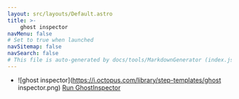 ```yaml
---
layout: src/layouts/Default.astro
title: >-
    ghost inspector
navMenu: false
# Set to true when launched
navSitemap: false
navSearch: false
# This file is auto-generated by docs/tools/MarkdownGenerator (index.js)
---
```


<ul>

<li>

![ghost inspector](https://i.octopus.com/library/step-templates/ghost inspector.png) [Run GhostInspector](/integrations/ghost-inspector/run-ghostinspector)

</li>
        
</ul>
